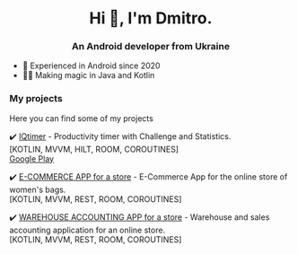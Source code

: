 <h1 align="center">Hi 👋, I'm Dmitro.</h1>
<h3 align="center">An Android developer from Ukraine</h3>

- :date: Experienced in Android since 2020
-	:fairy_man: Making magic in Java and Kotlin

### My projects

Here you can find some of my projects

✔️ [IQtimer](https://play.google.com/store/apps/details?id=com.chkan.iqtimer) - Productivity timer with Challenge and Statistics.<br/>
[KOTLIN, MVVM, HILT, ROOM, COROUTINES] <br/>
[Google Play](https://play.google.com/store/apps/details?id=com.chkan.iqtimer)

✔️ [E-COMMERCE APP for a store](https://play.google.com/store/apps/details?id=com.chkan.shopapp) - E-Commerce App for the online store of women's bags.<br/>
[KOTLIN, MVVM, REST, ROOM, COROUTINES] <br/>

✔️ [WAREHOUSE ACCOUNTING APP for a store](https://github.com/git-cdv/warehouse_store/tree/master) - Warehouse and sales accounting application for an online
store.<br/>
[KOTLIN, MVVM, REST, ROOM, COROUTINES] <br/>
